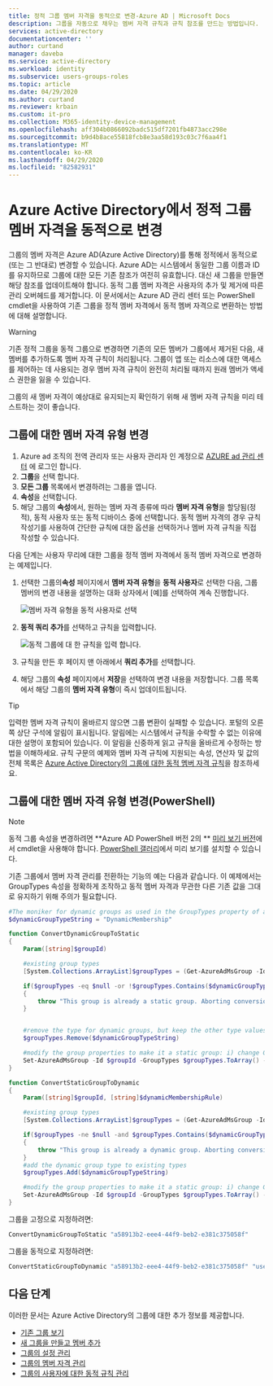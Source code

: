 ```yaml
---
title: 정적 그룹 멤버 자격을 동적으로 변경-Azure AD | Microsoft Docs
description: 그룹을 자동으로 채우는 멤버 자격 규칙과 규칙 참조를 만드는 방법입니다.
services: active-directory
documentationcenter: ''
author: curtand
manager: daveba
ms.service: active-directory
ms.workload: identity
ms.subservice: users-groups-roles
ms.topic: article
ms.date: 04/29/2020
ms.author: curtand
ms.reviewer: krbain
ms.custom: it-pro
ms.collection: M365-identity-device-management
ms.openlocfilehash: aff304b0866092badc515df7201fb4873acc298e
ms.sourcegitcommit: b9d4b8ace55818fcb8e3aa58d193c03c7f6aa4f1
ms.translationtype: MT
ms.contentlocale: ko-KR
ms.lasthandoff: 04/29/2020
ms.locfileid: "82582931"
---
```

# <a name="change-static-group-membership-to-dynamic-in-azure-active-directory"></a>Azure Active Directory에서 정적 그룹 멤버 자격을 동적으로 변경

그룹의 멤버 자격은 Azure AD(Azure Active Directory)를 통해 정적에서 동적으로(또는 그 반대로) 변경할 수 있습니다. Azure AD는 시스템에서 동일한 그룹 이름과 ID를 유지하므로 그룹에 대한 모든 기존 참조가 여전히 유효합니다. 대신 새 그룹을 만들면 해당 참조를 업데이트해야 합니다. 동적 그룹 멤버 자격은 사용자의 추가 및 제거에 따른 관리 오버헤드를 제거합니다. 이 문서에서는 Azure AD 관리 센터 또는 PowerShell cmdlet을 사용하여 기존 그룹을 정적 멤버 자격에서 동적 멤버 자격으로 변환하는 방법에 대해 설명합니다.

> [!WARNING]
> 기존 정적 그룹을 동적 그룹으로 변경하면 기존의 모든 멤버가 그룹에서 제거된 다음, 새 멤버를 추가하도록 멤버 자격 규칙이 처리됩니다. 그룹이 앱 또는 리소스에 대한 액세스를 제어하는 데 사용되는 경우 멤버 자격 규칙이 완전히 처리될 때까지 원래 멤버가 액세스 권한을 잃을 수 있습니다.
>
> 그룹의 새 멤버 자격이 예상대로 유지되는지 확인하기 위해 새 멤버 자격 규칙을 미리 테스트하는 것이 좋습니다.

## <a name="change-the-membership-type-for-a-group"></a>그룹에 대한 멤버 자격 유형 변경

1. Azure ad 조직의 전역 관리자 또는 사용자 관리자 인 계정으로 [AZURE ad 관리 센터](https://aad.portal.azure.com) 에 로그인 합니다.
2. **그룹**을 선택 합니다.
3. **모든 그룹** 목록에서 변경하려는 그룹을 엽니다.
4. **속성**을 선택합니다.
5. 해당 그룹의 **속성**에서, 원하는 멤버 자격 종류에 따라 **멤버 자격 유형**을 할당됨(정적), 동적 사용자 또는 동적 디바이스 중에 선택합니다. 동적 멤버 자격의 경우 규칙 작성기를 사용하여 간단한 규칙에 대한 옵션을 선택하거나 멤버 자격 규칙을 직접 작성할 수 있습니다. 

다음 단계는 사용자 무리에 대한 그룹을 정적 멤버 자격에서 동적 멤버 자격으로 변경하는 예제입니다.

1. 선택한 그룹의**속성** 페이지에서 **멤버 자격 유형**을 **동적 사용자**로 선택한 다음, 그룹 멤버의 변경 내용을 설명하는 대화 상자에서 [예]를 선택하여 계속 진행합니다. 
  
   ![멤버 자격 유형을 동적 사용자로 선택](./media/groups-change-type/select-group-to-convert.png)
  
2. **동적 쿼리 추가**를 선택하고 규칙을 입력합니다.
  
   ![동적 그룹에 대 한 규칙을 입력 합니다.](./media/groups-change-type/enter-rule.png)
  
3. 규칙을 만든 후 페이지 맨 아래에서 **쿼리 추가**를 선택합니다.
4. 해당 그룹의 **속성** 페이지에서 **저장**을 선택하여 변경 내용을 저장합니다. 그룹 목록에서 해당 그룹의 **멤버 자격 유형**이 즉시 업데이트됩니다.

> [!TIP]
> 입력한 멤버 자격 규칙이 올바르지 않으면 그룹 변환이 실패할 수 있습니다. 포털의 오른쪽 상단 구석에 알림이 표시됩니다. 알림에는 시스템에서 규칙을 수락할 수 없는 이유에 대한 설명이 포함되어 있습니다. 이 알림을 신중하게 읽고 규칙을 올바르게 수정하는 방법을 이해하세요. 규칙 구문의 예제와 멤버 자격 규칙에 지원되는 속성, 연산자 및 값의 전체 목록은 [Azure Active Directory의 그룹에 대한 동적 멤버 자격 규칙](groups-dynamic-membership.md)을 참조하세요.

## <a name="change-membership-type-for-a-group-powershell"></a>그룹에 대한 멤버 자격 유형 변경(PowerShell)

> [!NOTE]
> 동적 그룹 속성을 변경하려면 **Azure AD PowerShell 버전 2의 ** [미리 보기 버전](https://docs.microsoft.com/powershell/azure/active-directory/install-adv2?view=azureadps-2.0)에서 cmdlet을 사용해야 합니다. [PowerShell 갤러리](https://www.powershellgallery.com/packages/AzureADPreview)에서 미리 보기를 설치할 수 있습니다.

기존 그룹에서 멤버 자격 관리를 전환하는 기능의 예는 다음과 같습니다. 이 예제에서는 GroupTypes 속성을 정확하게 조작하고 동적 멤버 자격과 무관한 다른 기존 값을 그대로 유지하기 위해 주의가 필요합니다.

```powershell
#The moniker for dynamic groups as used in the GroupTypes property of a group object
$dynamicGroupTypeString = "DynamicMembership"

function ConvertDynamicGroupToStatic
{
    Param([string]$groupId)

    #existing group types
    [System.Collections.ArrayList]$groupTypes = (Get-AzureAdMsGroup -Id $groupId).GroupTypes

    if($groupTypes -eq $null -or !$groupTypes.Contains($dynamicGroupTypeString))
    {
        throw "This group is already a static group. Aborting conversion.";
    }


    #remove the type for dynamic groups, but keep the other type values
    $groupTypes.Remove($dynamicGroupTypeString)

    #modify the group properties to make it a static group: i) change GroupTypes to remove the dynamic type, ii) pause execution of the current rule
    Set-AzureAdMsGroup -Id $groupId -GroupTypes $groupTypes.ToArray() -MembershipRuleProcessingState "Paused"
}

function ConvertStaticGroupToDynamic
{
    Param([string]$groupId, [string]$dynamicMembershipRule)

    #existing group types
    [System.Collections.ArrayList]$groupTypes = (Get-AzureAdMsGroup -Id $groupId).GroupTypes

    if($groupTypes -ne $null -and $groupTypes.Contains($dynamicGroupTypeString))
    {
        throw "This group is already a dynamic group. Aborting conversion.";
    }
    #add the dynamic group type to existing types
    $groupTypes.Add($dynamicGroupTypeString)

    #modify the group properties to make it a static group: i) change GroupTypes to add the dynamic type, ii) start execution of the rule, iii) set the rule
    Set-AzureAdMsGroup -Id $groupId -GroupTypes $groupTypes.ToArray() -MembershipRuleProcessingState "On" -MembershipRule $dynamicMembershipRule
}
```
그룹을 고정으로 지정하려면:

```powershell
ConvertDynamicGroupToStatic "a58913b2-eee4-44f9-beb2-e381c375058f"
```

그룹을 동적으로 지정하려면:

```powershell
ConvertStaticGroupToDynamic "a58913b2-eee4-44f9-beb2-e381c375058f" "user.displayName -startsWith ""Peter"""
```

## <a name="next-steps"></a>다음 단계

이러한 문서는 Azure Active Directory의 그룹에 대한 추가 정보를 제공합니다.

* [기존 그룹 보기](../fundamentals/active-directory-groups-view-azure-portal.md)
* [새 그룹을 만들고 멤버 추가](../fundamentals/active-directory-groups-create-azure-portal.md)
* [그룹의 설정 관리](../fundamentals/active-directory-groups-settings-azure-portal.md)
* [그룹의 멤버 자격 관리](../fundamentals/active-directory-groups-membership-azure-portal.md)
* [그룹의 사용자에 대한 동적 규칙 관리](groups-dynamic-membership.md)
